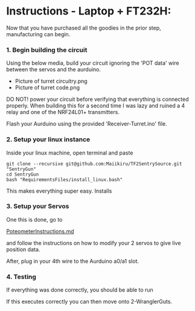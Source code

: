 # Instructions - Laptop + FT232H:
Now that you have purchased all the goodies in the prior step, manufacturing can begin.

### 1. Begin building the circuit
Using the below media, build your circuit ignoring the 'POT data' wire between the servos and the aurduino.
- Picture of turret circuitry.png
- Picture of turret code.png

DO NOT! power your circuit before verifying that everything is
connected properly. When building this for a second time I was lazy and ruined a 4 relay and one
of the NRF24L01+ transmitters.

Flash your Aurduino using the provided 'Receiver-Turret.ino' file.

### 2. Setup your linux instance
Inside your linux machine, open terminal and paste
```
git clone --recursive git@github.com:Maiikiru/TF2SentrySource.git "SentryGun"
cd SentryGun
bash "RequirementsFiles/install_linux.bash"
```
This makes everything super easy. Installs 

### 3. Setup your Servos
One this is done, go to 

[PoteometerInstructions.md](Documentation\1-TurretGuts\PoteometerInstructions.md) 

and follow the instructions on how to modify your 2 servos to give live position data.

After, plug in your 4th wire to the Aurduino a0/a1 slot.

### 4. Testing
If everything was done correctly, you should be able to run 

If this executes correctly you can then move onto 2-WranglerGuts.